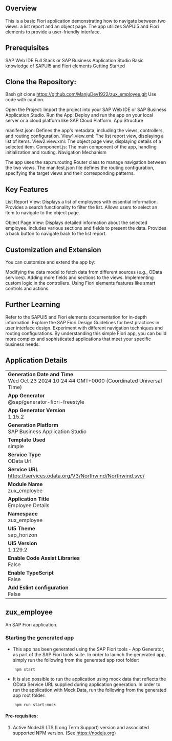 ## Overview

This is a basic Fiori application demonstrating how to navigate between two views: a list report and an object page. The app utilizes SAPUI5 and Fiori elements to provide a user-friendly interface.

## Prerequisites

SAP Web IDE Full Stack or SAP Business Application Studio
Basic knowledge of SAPUI5 and Fiori elements
Getting Started

## Clone the Repository:
Bash
git clone https://github.com/ManjuDev1922/zux_employee.git
Use code with caution.

Open the Project: Import the project into your SAP Web IDE or SAP Business Application Studio.
Run the App: Deploy and run the app on your local server or a cloud platform like SAP Cloud Platform.
App Structure

manifest.json: Defines the app's metadata, including the views, controllers, and routing configuration.
View1.view.xml: The list report view, displaying a list of items.
View2.view.xml: The object page view, displaying details of a selected item.
Component.js: The main component of the app, handling initialization and routing.
Navigation Mechanism

The app uses the sap.m.routing.Router class to manage navigation between the two views. The manifest.json file defines the routing configuration, specifying the target views and their corresponding patterns.

## Key Features

List Report View:
Displays a list of employees with essential information.
Provides a search functionality to filter the list.
Allows users to select an item to navigate to the object page.

Object Page View:
Displays detailed information about the selected employee.
Includes various sections and fields to present the data.
Provides a back button to navigate back to the list report.

## Customization and Extension

You can customize and extend the app by:

Modifying the data model to fetch data from different sources (e.g., OData services).
Adding more fields and sections to the views.
Implementing custom logic in the controllers.
Using Fiori elements features like smart controls and actions.

## Further Learning

Refer to the SAPUI5 and Fiori elements documentation for in-depth information.
Explore the SAP Fiori Design Guidelines for best practices in user interface design.
Experiment with different navigation techniques and routing configurations.
By understanding this simple Fiori app, you can build more complex and sophisticated applications that meet your specific business needs.

## Application Details
|               |
| ------------- |
|**Generation Date and Time**<br>Wed Oct 23 2024 10:24:44 GMT+0000 (Coordinated Universal Time)|
|**App Generator**<br>@sap/generator-fiori-freestyle|
|**App Generator Version**<br>1.15.2|
|**Generation Platform**<br>SAP Business Application Studio|
|**Template Used**<br>simple|
|**Service Type**<br>OData Url|
|**Service URL**<br>https://services.odata.org/V3/Northwind/Northwind.svc/|
|**Module Name**<br>zux_employee|
|**Application Title**<br>Employee Details|
|**Namespace**<br>zux_employee|
|**UI5 Theme**<br>sap_horizon|
|**UI5 Version**<br>1.129.2|
|**Enable Code Assist Libraries**<br>False|
|**Enable TypeScript**<br>False|
|**Add Eslint configuration**<br>False|

## zux_employee

An SAP Fiori application.

### Starting the generated app

-   This app has been generated using the SAP Fiori tools - App Generator, as part of the SAP Fiori tools suite.  In order to launch the generated app, simply run the following from the generated app root folder:

```
    npm start
```

- It is also possible to run the application using mock data that reflects the OData Service URL supplied during application generation.  In order to run the application with Mock Data, run the following from the generated app root folder:

```
    npm run start-mock
```

#### Pre-requisites:

1. Active NodeJS LTS (Long Term Support) version and associated supported NPM version.  (See https://nodejs.org)



